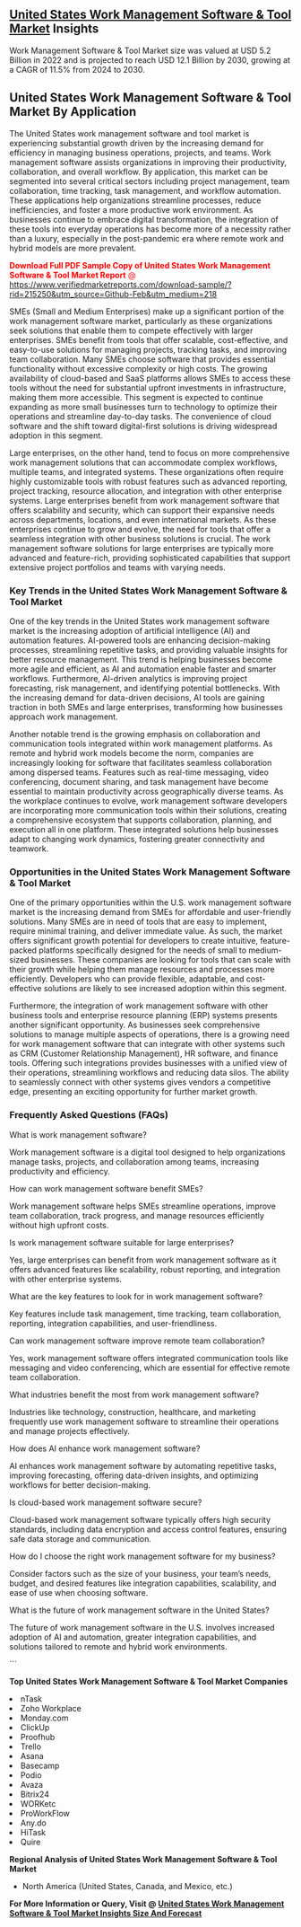 <h2><a href="https://www.verifiedmarketreports.com/download-sample/?rid=215250&amp;utm_source=Github-Feb&amp;utm_medium=218" target="_blank">United States Work Management Software & Tool Market</a> Insights</h2><p>Work Management Software & Tool Market size was valued at USD 5.2 Billion in 2022 and is projected to reach USD 12.1 Billion by 2030, growing at a CAGR of 11.5% from 2024 to 2030.</p><p> <h2>United States Work Management Software & Tool Market By Application</h2> <p>The United States work management software and tool market is experiencing substantial growth driven by the increasing demand for efficiency in managing business operations, projects, and teams. Work management software assists organizations in improving their productivity, collaboration, and overall workflow. By application, this market can be segmented into several critical sectors including project management, team collaboration, time tracking, task management, and workflow automation. These applications help organizations streamline processes, reduce inefficiencies, and foster a more productive work environment. As businesses continue to embrace digital transformation, the integration of these tools into everyday operations has become more of a necessity rather than a luxury, especially in the post-pandemic era where remote work and hybrid models are more prevalent. <p><span class=""><span style="color: #ff0000;"><strong>Download Full PDF Sample Copy of United States Work Management Software & Tool Market Report</strong> @ </span><a href="https://www.verifiedmarketreports.com/download-sample/?rid=215250&amp;utm_source=Github-Feb&amp;utm_medium=218" target="_blank">https://www.verifiedmarketreports.com/download-sample/?rid=215250&amp;utm_source=Github-Feb&amp;utm_medium=218</a></span></p></p> <p>SMEs (Small and Medium Enterprises) make up a significant portion of the work management software market, particularly as these organizations seek solutions that enable them to compete effectively with larger enterprises. SMEs benefit from tools that offer scalable, cost-effective, and easy-to-use solutions for managing projects, tracking tasks, and improving team collaboration. Many SMEs choose software that provides essential functionality without excessive complexity or high costs. The growing availability of cloud-based and SaaS platforms allows SMEs to access these tools without the need for substantial upfront investments in infrastructure, making them more accessible. This segment is expected to continue expanding as more small businesses turn to technology to optimize their operations and streamline day-to-day tasks. The convenience of cloud software and the shift toward digital-first solutions is driving widespread adoption in this segment.</p> <p>Large enterprises, on the other hand, tend to focus on more comprehensive work management solutions that can accommodate complex workflows, multiple teams, and integrated systems. These organizations often require highly customizable tools with robust features such as advanced reporting, project tracking, resource allocation, and integration with other enterprise systems. Large enterprises benefit from work management software that offers scalability and security, which can support their expansive needs across departments, locations, and even international markets. As these enterprises continue to grow and evolve, the need for tools that offer a seamless integration with other business solutions is crucial. The work management software solutions for large enterprises are typically more advanced and feature-rich, providing sophisticated capabilities that support extensive project portfolios and teams with varying needs.</p> <h3>Key Trends in the United States Work Management Software & Tool Market</h3> <p>One of the key trends in the United States work management software market is the increasing adoption of artificial intelligence (AI) and automation features. AI-powered tools are enhancing decision-making processes, streamlining repetitive tasks, and providing valuable insights for better resource management. This trend is helping businesses become more agile and efficient, as AI and automation enable faster and smarter workflows. Furthermore, AI-driven analytics is improving project forecasting, risk management, and identifying potential bottlenecks. With the increasing demand for data-driven decisions, AI tools are gaining traction in both SMEs and large enterprises, transforming how businesses approach work management.</p> <p>Another notable trend is the growing emphasis on collaboration and communication tools integrated within work management platforms. As remote and hybrid work models become the norm, companies are increasingly looking for software that facilitates seamless collaboration among dispersed teams. Features such as real-time messaging, video conferencing, document sharing, and task management have become essential to maintain productivity across geographically diverse teams. As the workplace continues to evolve, work management software developers are incorporating more communication tools within their solutions, creating a comprehensive ecosystem that supports collaboration, planning, and execution all in one platform. These integrated solutions help businesses adapt to changing work dynamics, fostering greater connectivity and teamwork.</p> <h3>Opportunities in the United States Work Management Software & Tool Market</h3> <p>One of the primary opportunities within the U.S. work management software market is the increasing demand from SMEs for affordable and user-friendly solutions. Many SMEs are in need of tools that are easy to implement, require minimal training, and deliver immediate value. As such, the market offers significant growth potential for developers to create intuitive, feature-packed platforms specifically designed for the needs of small to medium-sized businesses. These companies are looking for tools that can scale with their growth while helping them manage resources and processes more efficiently. Developers who can provide flexible, adaptable, and cost-effective solutions are likely to see increased adoption within this segment.</p> <p>Furthermore, the integration of work management software with other business tools and enterprise resource planning (ERP) systems presents another significant opportunity. As businesses seek comprehensive solutions to manage multiple aspects of operations, there is a growing need for work management software that can integrate with other systems such as CRM (Customer Relationship Management), HR software, and finance tools. Offering such integrations provides businesses with a unified view of their operations, streamlining workflows and reducing data silos. The ability to seamlessly connect with other systems gives vendors a competitive edge, presenting an exciting opportunity for further market growth.</p> <h3>Frequently Asked Questions (FAQs)</h3> <p>What is work management software?</p> <p>Work management software is a digital tool designed to help organizations manage tasks, projects, and collaboration among teams, increasing productivity and efficiency.</p> <p>How can work management software benefit SMEs?</p> <p>Work management software helps SMEs streamline operations, improve team collaboration, track progress, and manage resources efficiently without high upfront costs.</p> <p>Is work management software suitable for large enterprises?</p> <p>Yes, large enterprises can benefit from work management software as it offers advanced features like scalability, robust reporting, and integration with other enterprise systems.</p> <p>What are the key features to look for in work management software?</p> <p>Key features include task management, time tracking, team collaboration, reporting, integration capabilities, and user-friendliness.</p> <p>Can work management software improve remote team collaboration?</p> <p>Yes, work management software offers integrated communication tools like messaging and video conferencing, which are essential for effective remote team collaboration.</p> <p>What industries benefit the most from work management software?</p> <p>Industries like technology, construction, healthcare, and marketing frequently use work management software to streamline their operations and manage projects effectively.</p> <p>How does AI enhance work management software?</p> <p>AI enhances work management software by automating repetitive tasks, improving forecasting, offering data-driven insights, and optimizing workflows for better decision-making.</p> <p>Is cloud-based work management software secure?</p> <p>Cloud-based work management software typically offers high security standards, including data encryption and access control features, ensuring safe data storage and communication.</p> <p>How do I choose the right work management software for my business?</p> <p>Consider factors such as the size of your business, your team’s needs, budget, and desired features like integration capabilities, scalability, and ease of use when choosing software.</p> <p>What is the future of work management software in the United States?</p> <p>The future of work management software in the U.S. involves increased adoption of AI and automation, greater integration capabilities, and solutions tailored to remote and hybrid work environments.</p> ```</p><p><strong>Top United States Work Management Software & Tool Market Companies</strong></p><div data-test-id=""><p><li>nTask</li><li> Zoho Workplace</li><li> Monday.com</li><li> ClickUp</li><li> Proofhub</li><li> Trello</li><li> Asana</li><li> Basecamp</li><li> Podio</li><li> Avaza</li><li> Bitrix24</li><li> WORKetc</li><li> ProWorkFlow</li><li> Any.do</li><li> HiTask</li><li> Quire</li></p><div><strong>Regional Analysis of&nbsp;United States Work Management Software & Tool Market</strong></div><ul><li dir="ltr"><p dir="ltr">North America&nbsp;(United States, Canada, and Mexico, etc.)</p></li></ul><p><strong>For More Information or Query, Visit @&nbsp;</strong><strong><a href="https://www.verifiedmarketreports.com/product/work-management-software-tool-market/?utm_source=Github-Feb&amp;utm_medium=218" target="_blank">United States Work Management Software & Tool Market Insights Size And Forecast</a></strong></p></div>
